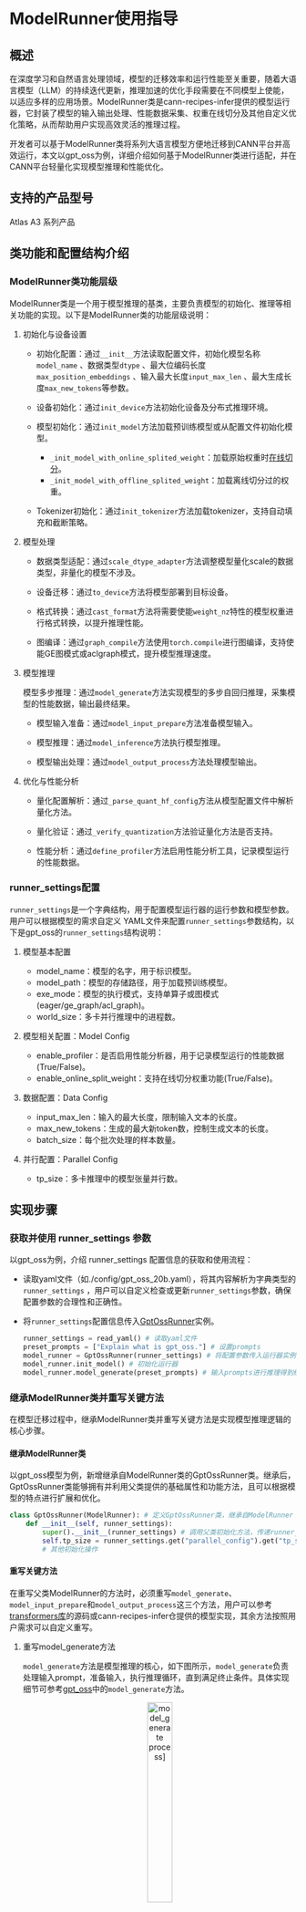 # ModelRunner使用指导

## 概述
在深度学习和自然语言处理领域，模型的迁移效率和运行性能至关重要，随着大语言模型（LLM）的持续迭代更新，推理加速的优化手段需要在不同模型上使能，以适应多样的应用场景。ModelRunner类是cann-recipes-infer提供的模型运行器，它封装了模型的输入输出处理、性能数据采集、权重在线切分及其他自定义优化策略，从而帮助用户实现高效灵活的推理过程。

开发者可以基于ModelRunner类将系列大语言模型方便地迁移到CANN平台并高效运行，本文以gpt_oss为例，详细介绍如何基于ModelRunner类进行适配，并在CANN平台轻量化实现模型推理和性能优化。

## 支持的产品型号
<term>Atlas A3 系列产品</term>

## 类功能和配置结构介绍
### ModelRunner类功能层级

ModelRunner类是一个用于模型推理的基类，主要负责模型的初始化、推理等相关功能的实现。以下是ModelRunner类的功能层级说明：

1. 初始化与设备设置

   - 初始化配置：通过`__init__`方法读取配置文件，初始化模型名称`model_name` 、数据类型`dtype` 、最大位编码长度`max_position_embeddings` 、输入最大长度`input_max_len` 、最大生成长度`max_new_tokens`等参数。

   - 设备初始化：通过`init_device`方法初始化设备及分布式推理环境。

   - 模型初始化：通过`init_model`方法加载预训练模型或从配置文件初始化模型。
     - `_init_model_with_online_splited_weight`：加载原始权重时[在线切分](online_split_weight_guide.md)。
     - `_init_model_with_offline_splited_weight`：加载离线切分过的权重。

   - Tokenizer初始化：通过`init_tokenizer`方法加载tokenizer，支持自动填充和截断策略。


2. 模型处理

   - 数据类型适配：通过`scale_dtype_adapter`方法调整模型量化scale的数据类型，非量化的模型不涉及。

   - 设备迁移：通过`to_device`方法将模型部署到目标设备。

   - 格式转换：通过`cast_format`方法将需要使能`weight_nz`特性的模型权重进行格式转换，以提升推理性能。

   - 图编译：通过`graph_compile`方法使用`torch.compile`进行图编译，支持使能GE图模式或aclgraph模式，提升模型推理速度。


3. 模型推理

   模型多步推理：通过`model_generate`方法实现模型的多步自回归推理，采集模型的性能数据，输出最终结果。

   - 模型输入准备：通过`model_input_prepare`方法准备模型输入。

   - 模型推理：通过`model_inference`方法执行模型推理。

   - 模型输出处理：通过`model_output_process`方法处理模型输出。


4. 优化与性能分析

   - 量化配置解析：通过`_parse_quant_hf_config`方法从模型配置文件中解析量化方法。

   - 量化验证：通过`_verify_quantization`方法验证量化方法是否支持。

   - 性能分析：通过`define_profiler`方法启用性能分析工具，记录模型运行的性能数据。


### runner_settings配置

`runner_settings`是一个字典结构，用于配置模型运行器的运行参数和模型参数。用户可以根据模型的需求自定义 YAML文件来配置`runner_settings`参数结构，以下是gpt_oss的`runner_settings`结构说明：
1. 模型基本配置
   - model_name：模型的名字，用于标识模型。
   - model_path：模型的存储路径，用于加载预训练模型。
   - exe_mode：模型的执行模式，支持单算子或图模式(eager/ge_graph/acl_graph)。
   - world_size：多卡并行推理中的进程数。

2. 模型相关配置：Model Config
   - enable_profiler：是否启用性能分析器，用于记录模型运行的性能数据(True/False)。
   - enable_online_split_weight：支持在线切分权重功能(True/False)。

3. 数据配置：Data Config
   - input_max_len：输入的最大长度，限制输入文本的长度。
   - max_new_tokens：生成的最大新token数，控制生成文本的长度。
   - batch_size：每个批次处理的样本数量。

4. 并行配置：Parallel Config
   - tp_size：多卡推理中的模型张量并行数。

## 实现步骤
### 获取并使用 runner_settings 参数
以gpt_oss为例，介绍 runner_settings 配置信息的获取和使用流程：
- 读取yaml文件（如./config/gpt_oss_20b.yaml），将其内容解析为字典类型的`runner_settings` ，用户可以自定义检查或更新`runner_settings`参数，确保配置参数的合理性和正确性。
- 将`runner_settings`配置信息传入[GptOssRunner](#GptOssRunner)实例。

  ```python
  runner_settings = read_yaml() # 读取yaml文件
  preset_prompts = ["Explain what is gpt_oss."] # 设置prompts
  model_runner = GptOssRunner(runner_settings) # 将配置参数传入运行器实例
  model_runner.init_model() # 初始化运行器
  model_runner.model_generate(preset_prompts) # 输入prompts进行推理得到结果
  ```


### 继承ModelRunner类并重写关键方法
在模型迁移过程中，继承ModelRunner类并重写关键方法是实现模型推理逻辑的核心步骤。

#### 继承ModelRunner类
<span id="GptOssRunner">以gpt_oss模型为例，新增继承自ModelRunner类的GptOssRunner类。继承后，GptOssRunner类能够拥有并利用父类提供的基础属性和功能方法，且可以根据模型的特点进行扩展和优化。</span>

```python
class GptOssRunner(ModelRunner): # 定义GptOssRunner类，继承自ModelRunner
    def __init__(self, runner_settings):
        super().__init__(runner_settings) # 调用父类初始化方法，传递runner_settings参数
        self.tp_size = runner_settings.get("parallel_config").get("tp_size", 1) # 从runner_settings中获取配置信息
        # 其他初始化操作
```
#### 重写关键方法

在重写父类ModelRunner的方法时，必须重写`model_generate`、`model_input_prepare`和`model_output_process`这三个方法，用户可以参考[transformers库](https://github.com/huggingface/transformers/blob/main/src/transformers)的源码或cann-recipes-infer仓提供的模型实现，其余方法按照用户需求可以自定义重写。

1. 重写model_generate方法

   `model_generate`方法是模型推理的核心，如下图所示，`model_generate`负责处理输入prompt，准备输入，执行推理循环，直到满足终止条件。具体实现细节可参考[gpt_oss](../models/gpt_oss/runner_gpt_oss.py)中的`model_generate`方法。

   <p align="center">
     <img src="./figures/model_generate.png" width="30%" alt="model_generate process]">
   </p>

   - 处理输入提示词：将tokenizer输入最大长度设置为input_max_len，超过这个长度会做截断处理，小于这个长度会做填充处理，使用tokenizer将输入prompt变成token ID 。
   - 执行推理循环：在循环中调用`get_jump_prepare`方法判断是否终止推理，调用`model_input_prepare`方法准备模型输入，执行模型推理`model_inference`方法，获取的输出结果调用`model_output_process`方法进行处理。
   - 解码生成结果：在循环结束后，将输出的token ID解码成文本。

2. 重写model_input_prepare方法

   `model_input_prepare`方法负责准备模型的输入数据，确保输入数据正确传入模型的推理中。在 GptOssRunner 类中，`model_input_prepare`方法调用模型的[prepare_inputs_for_generation](#prepare_inputs_for_generation)方法生成模型输入。

3. 重写model_output_process方法

   `model_output_process`方法负责处理模型的输出，生成新的token，并更新输入字典以便后续的生成步骤使用。

   > 如果是在线切分即`enable_online_split_weight: True`，还需要重写cast_format方法，将部分权重层进行转置或转换为NZ格式，能够有效调整模型权重，方便后续模型推理。

### 模型类修改

在模型迁移适配过程中，为了确保模型能够与Runner运行器兼容，需要对模型进行一些修改，以下将重点介绍初始化阶段传入`runner_settings`和适配`prepare_inputs_for_generation`方法的操作。

#### 初始化传入runner_settings
`runner_settings`是重要的配置参数，包含了并行配置、数据配置等信息，将`runner_settings`添加为模型类的`__init__`方法入参，能够让模型的层级或模块间方便获取到统一的模型参数配置，使得模型具有更高的可配置性，灵活满足多样的需求。
```python
class GptOssForCausalLM(GptOssPreTrainedModel, GenerationMixin):
    def __init__(self, config, runner_settings):
        super().__init__(config)
        self.runner_settings = runner_settings
        self.model = GptOssModel(config, runner_settings)
        self.lm_head_tp_size = runner_settings.get("parallel_config").get("tp_size", 1)
        # 其他初始化操作
```


#### 适配prepare_inputs_for_generation方法
<span id="prepare_inputs_for_generation">`prepare_inputs_for_generation`方法需要处理模型输入参数数据，并将这些参数更新到model_inputs字典中，确保将这些参数在调用`forward`方法时已经正确准备。</span>
